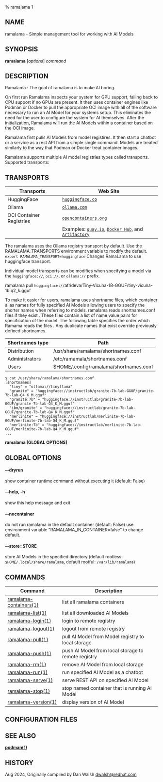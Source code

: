 % ramalama 1

## NAME
ramalama - Simple management tool for working with AI Models

## SYNOPSIS
**ramalama** [*options*] *command*

## DESCRIPTION
Ramalama : The goal of ramalama is to make AI boring.

On first run Ramalama inspects your system for GPU support, falling back to CPU
support if no GPUs are present. It then uses container engines like Podman or
Docker to pull the appropriate OCI image with all of the software necessary to run an
AI Model for your systems setup. This eliminates the need for the user to
configure the system for AI themselves. After the initialization, Ramalama
will run the AI Models within a container based on the OCI image.

Ramalama first pulls AI Models from model registires. It then start a chatbot
or a service as a rest API from a simple single command. Models are treated similarly
to the way that Podman or Docker treat container images.

Ramalama supports multiple AI model registries types called transports.
Supported transports:


## TRANSPORTS

| Transports    | Web Site                                            |
| ------------- | --------------------------------------------------- |
| HuggingFace   | [`huggingface.co`](https://www.huggingface.co)      |
| Ollama        | [`ollama.com`](https://www.ollama.com)              |
| OCI Container Registries | [`opencontainers.org`](https://opencontainers.org)|
||Examples: [`quay.io`](https://quay.io),  [`Docker Hub`](https://docker.io), and [`Artifactory`](https://artifactory.com)|

The ramalama uses the Ollama registry transport by default. Use the RAMALAMA_TRANSPORTS environment variable to modify the default. `export RAMALAMA_TRANSPORT=huggingface` Changes RamaLama to use huggingface transport.

Individual model transports can be modifies when specifying a model via the `huggingface://`, `oci://`, or `ollama://` prefix.

ramalama pull `huggingface://`afrideva/Tiny-Vicuna-1B-GGUF/tiny-vicuna-1b.q2_k.gguf

To make it easier for users, ramalama uses shortname files, which container
alias names for fully specified AI Models allowing users to specify the shorter
names when referring to models. ramalama reads shortnames.conf files if they
exist . These files contain a list of name value pairs for specification of
the model. The following table specifies the order which Ramama reads the files
. Any duplicate names that exist override previously defined shortnames.

| Shortnames type | Path                                            |
| --------------- | ---------------------------------------- |
| Distribution    | /usr/share/ramalama/shortnames.conf      |
| Administrators  | /etc/ramamala/shortnames.conf            |
| Users           | $HOME/.config/ramalama/shortnames.conf   |

```code
$ cat /usr/share/ramalama/shortnames.conf
[shortnames]
  "tiny" = "ollama://tinyllama"
  "granite" = "huggingface://instructlab/granite-7b-lab-GGUF/granite-7b-lab-Q4_K_M.gguf"
  "granite:7b" = "huggingface://instructlab/granite-7b-lab-GGUF/granite-7b-lab-Q4_K_M.gguf"
  "ibm/granite" = "huggingface://instructlab/granite-7b-lab-GGUF/granite-7b-lab-Q4_K_M.gguf"
  "merlinite" = "huggingface://instructlab/merlinite-7b-lab-GGUF/merlinite-7b-lab-Q4_K_M.gguf"
  "merlinite:7b" = "huggingface://instructlab/merlinite-7b-lab-GGUF/merlinite-7b-lab-Q4_K_M.gguf"
...
```
**ramalama [GLOBAL OPTIONS]**

## GLOBAL OPTIONS

#### **--dryrun**
show container runtime command without executing it (default: False)

#### **--help**, **-h**
show this help message and exit

#### **--nocontainer**
do not run ramalama in the default container (default: False)
use environment variable "RAMALAMA_IN_CONTAINER=false" to change default.

#### **--store**=STORE
store AI Models in the specified directory (default rootless: `$HOME/.local/share/ramalama`, default rootful: `/var/lib/ramalama`)

## COMMANDS

| Command                                           | Description                                                |
| ------------------------------------------------- | ---------------------------------------------------------- |
| [ramalama-containers(1)](ramalama-containers.1.md)| list all ramalama containers                               |
| [ramalama-list(1)](ramalama-list.1.md)            | list all downloaded AI Models                              |
| [ramalama-login(1)](ramalama-login.1.md)          | login to remote registry                                   |
| [ramalama-logout(1)](ramalama-logout.1.md)        | logout from remote registry                                |
| [ramalama-pull(1)](ramalama-pull.1.md)            | pull AI Model from Model registry to local storage         |
| [ramalama-push(1)](ramalama-push.1.md)            | push AI Model from local storage to remote registry        |
| [ramalama-rm(1)](ramalama-rm.1.md)                | remove AI Model from local storage                         |
| [ramalama-run(1)](ramalama-run.1.md)              | run specified AI Model as a chatbot                        |
| [ramalama-serve(1)](ramalama-serve.1.md)          | serve REST API on specified AI Model                       |
| [ramalama-stop(1)](ramalama-stop.1.md)            | stop named container that is running AI Model              |
| [ramalama-version(1)](ramalama-version.1.md)      | display version of AI Model                                |

## CONFIGURATION FILES


## SEE ALSO
**[podman(1)](https://github.com/containers/podman/blob/main/docs/podman.1.md)**

## HISTORY
Aug 2024, Originally compiled by Dan Walsh <dwalsh@redhat.com>
